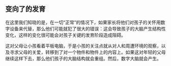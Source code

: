 ## 变向了的发育

  在这里我们知晓的是，在一切“正常”的情况下，如果家长将他们对孩子的关怀用数字设备来代替，那么他们可能就犯了很大的错误：这会导致孩子的大脑产生结构性变化，这样的变化很可能会对孩子关键的发育阶段造成阻碍。

  这对父母让小孩看着平板电脑，于是小孩的关注点就从对人和周遭环境的观察，以及寻求父母的关爱，转移到了对一个物件和物件上的内容上。如果这对年轻的父母继续这样下去，那么他们孩子的大脑结构就会重组。然后，数字大脑就会产生。